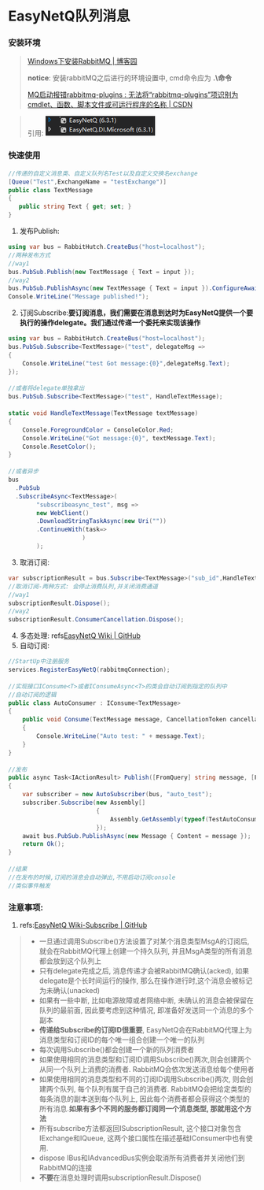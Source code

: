 # EasyNetQ队列消息

### 安装环境

> [Windows下安装RabbitMQ | 博客园](https://www.cnblogs.com/niuben/p/12812440.html)
>
> **notice**: 安装rabbitMQ之后进行的环境设置中, cmd命令应为 **.\命令**
>
> [MQ启动报错rabbitmq-plugins : 无法将“rabbitmq-plugins”项识别为 cmdlet、函数、脚本文件或可运行程序的名称 | CSDN](https://blog.csdn.net/weixin_44012027/article/details/105293467)

> 引用: ![image-20210520163814272](17.EasyNetQ.assets/image-20210520163814272.png)

### 快速使用

 ```c#
//传递的自定义消息类、自定义队列名Test以及自定义交换名exchange
[Queue("Test",ExchangeName = "testExchange")]
public class TextMessage
{
    public string Text { get; set; }
}
 ```

1. 发布Publish:

```c#
using var bus = RabbitHutch.CreateBus("host=localhost");
//两种发布方式
//way1
bus.PubSub.Publish(new TextMessage { Text = input });
//way2
bus.PubSub.PublishAsync(new TextMessage { Text = input }).ConfigureAwait(false);
Console.WriteLine("Message published!");
```

2. 订阅Subscribe:**要订阅消息，我们需要在消息到达时为EasyNetQ提供一个要执行的操作delegate。我们通过传递一个委托来实现该操作**

```c#
using var bus = RabbitHutch.CreateBus("host=localhost");
bus.PubSub.Subscribe<TextMessage>("test", delegateMsg => 
{
    Console.WriteLine("test Got message:{0}",delegateMsg.Text);
});

//或者将delegate单独拿出
bus.PubSub.Subscribe<TextMessage>("test", HandleTextMessage);

static void HandleTextMessage(TextMessage textMessage)
{
    Console.ForegroundColor = ConsoleColor.Red;
    Console.WriteLine("Got message:{0}", textMessage.Text);
    Console.ResetColor();
}

//或者异步
bus
  .PubSub
  .SubscribeAsync<TextMessage>(
        "subscribeasync_test", msg =>
        new WebClient()
        .DownloadStringTaskAsync(new Uri(""))
        .ContinueWith(task=>                              												Console.WriteLine($"收到:'{msg.Text}',下载:'{task.Result}'")
                     )
        );
```

3. 取消订阅:

```c#
var subscriptionResult = bus.Subscribe<TextMessage>("sub_id",HandleTextMessage);
//取消订阅-两种方式: 会停止消费队列,并关闭消费通道
//way1
subscriptionResult.Dispose();
//way2
subscriptionResult.ConsumerCancellation.Dispose();

```

4. 多态处理: refs[EasyNetQ Wiki | GitHub](https://github.com/EasyNetQ/EasyNetQ/wiki/Polymorphic-Publish-and-Subscribe)
5. 自动订阅: 

```c#
//StartUp中注册服务
services.RegisterEasyNetQ(rabbitmqConnection);

//实现接口IConsume<T>或者IConsumeAsync<T>的类会自动订阅到指定的队列中
//自动订阅的逻辑
public class AutoConsumer : IConsume<TextMessage>
{
    public void Consume(TextMessage message, CancellationToken cancellationToken = default)
    {
        Console.WriteLine("Auto test: " + message.Text);
    }
}

//发布
public async Task<IActionResult> Publish([FromQuery] string message, [FromServices] IBus bus)
{
    var subscriber = new AutoSubscriber(bus, "auto_test");
    subscriber.Subscribe(new Assembly[] 
                         { 
                             Assembly.GetAssembly(typeof(TestAutoConsumer)) 
                         });
    await bus.PubSub.PublishAsync(new Message { Content = message });
    return Ok();
}

//结果
//在发布的时候,订阅的消息会自动弹出,不用启动订阅console
//类似事件触发

```



### 注意事项:

1. refs:[EasyNetQ Wiki-Subscribe | GitHub](https://github.com/EasyNetQ/EasyNetQ/wiki/Subscribe)

>+ 一旦通过调用Subscribe()方法设置了对某个消息类型MsgA的订阅后, 就会在RabbitMQ代理上创建一个持久队列, 并且MsgA类型的所有消息都会放到这个队列上
>+ 只有delegate完成之后, 消息传递才会被RabbitMQ确认(acked), 如果delegate是个长时间运行的操作, 那么在操作进行时,这个消息会被标记为未确认(unacked)
>+ 如果有一些中断, 比如电源故障或者网络中断, 未确认的消息会被保留在队列的最前面, 因此要考虑到这种情况, 即准备好发送同一个消息的多个副本
>+ **传递给Subscribe的订阅ID很重要**, EasyNetQ会在RabbitMQ代理上为消息类型和订阅ID的每个唯一组合创建一个唯一的队列
>+ 每次调用Subscribe()都会创建一个新的队列消费者
>+ 如果使用相同的消息类型和订阅ID调用Subscribe()两次,则会创建两个从同一个队列上消费的消费者. RabbitMQ会依次发送消息给每个使用者
>+ 如果使用相同的消息类型和不同的订阅ID调用Subscribe()两次, 则会创建两个队列, 每个队列有属于自己的消费者. RabbitMQ会把给定类型的每条消息的副本送到每个队列上, 因此每个消费者都会获得这个类型的所有消息.**如果有多个不同的服务都订阅同一个消息类型, 那就用这个方法**
>+ 所有subscribe方法都返回ISubscriptionResult, 这个接口对象包含IExchange和IQueue, 这两个接口属性在描述基础IConsumer中也有使用.
>+ dispose IBus和IAdvancedBus实例会取消所有消费者并关闭他们到RabbitMQ的连接
>+ **不要**在消息处理时调用subscriptionResult.Dispose()